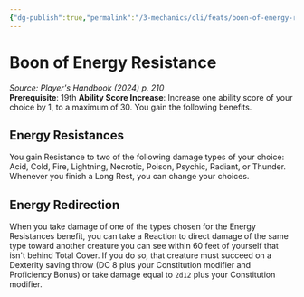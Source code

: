 ```yaml
---
{"dg-publish":true,"permalink":"/3-mechanics/cli/feats/boon-of-energy-resistance-xphb/","tags":["ttrpg-cli/compendium/src/5e/xphb","ttrpg-cli/feat"],"noteIcon":""}
---
```


# Boon of Energy Resistance
*Source: Player's Handbook (2024) p. 210*  
**Prerequisite**: 19th
**Ability Score Increase**: Increase one ability score of your choice by 1, to a maximum of 30.
You gain the following benefits.

## Energy Resistances

You gain Resistance to two of the following damage types of your choice: Acid, Cold, Fire, Lightning, Necrotic, Poison, Psychic, Radiant, or Thunder. Whenever you finish a Long Rest, you can change your choices.

## Energy Redirection

When you take damage of one of the types chosen for the Energy Resistances benefit, you can take a Reaction to direct damage of the same type toward another creature you can see within 60 feet of yourself that isn't behind Total Cover. If you do so, that creature must succeed on a Dexterity saving throw (DC 8 plus your Constitution modifier and Proficiency Bonus) or take damage equal to `2d12` plus your Constitution modifier.